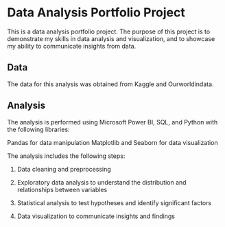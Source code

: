 

# Data Analysis Portfolio Project

This is a data analysis portfolio project. The purpose of this project is to demonstrate my skills in data analysis and visualization, and to showcase my ability to communicate insights from data.

## Data

The data for this analysis was obtained from Kaggle and Ourworldindata.

## Analysis

The analysis is performed using Microsoft Power BI, SQL, and Python with the following libraries:

Pandas for data manipulation
Matplotlib and Seaborn for data visualization

The analysis includes the following steps:

1. Data cleaning and preprocessing

2. Exploratory data analysis to understand the distribution and relationships between variables

3. Statistical analysis to test hypotheses and identify significant factors

4. Data visualization to communicate insights and findings
